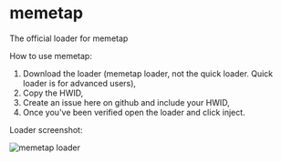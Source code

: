 # memetap
The official loader for memetap

How to use memetap:
1. Download the loader (memetap loader, not the quick loader. Quick loader is for advanced users),
2. Copy the HWID,
3. Create an issue here on github and include your HWID,
4. Once you've been verified open the loader and click inject.

Loader screenshot:

![memetap loader](http://skyr0.cc/memetap-loader-data/images/memetaploader.PNG)
